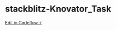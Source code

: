 # stackblitz-Knovator_Task

[Edit in Codeflow ⚡️](https://stackblitz.com/~/github.com/ishaGupta23/stackblitz-Knovator_Task)